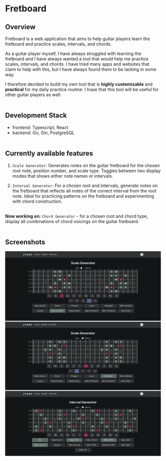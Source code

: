 # Fretboard

## Overview  
Fretboard is a web application that aims to help guitar players learn the fretboard and practice scales, intervals, and chords.   

As a guitar player myself, I have always struggled with learning the fretboard and I have always wanted a tool that would help me practice scales, intervals, and chords. I have tried many apps and websites that claim to help with this, but I have always found them to be lacking in some way.  

I therefore decided to build my own tool that is **highly customizable** and **practical** for my daily practice routine. I hope that this tool will be useful for other guitar players as well.
<br><br>

## Development Stack
- frontend: Typescript, React
- backend: Go, Gin, PostgreSQL
<br><br>

## Currently available features
1. `Scale Generator`: Generates notes on the guitar fretboard for the chosen root note, position number, and scale type. Toggles between two display modes that shows either note names or intervals.

2. `Interval Generator`: For a chosen root and intervals, generate notes on the fretboard that reflects all notes of the correct interval from the root note. Ideal for practicing patterns on the fretboard and experimenting with chord construction. 
<br><br>

**Now working on:** `Chord Generator` - for a chosen root and chord type, display all combinations of chord voicings on the guitar fretboard.
<br><br> 

## Screenshots
![scale](/img/scale1.png)
![scale](/img/scale2.png)
![scale](/img/interval1.png)

